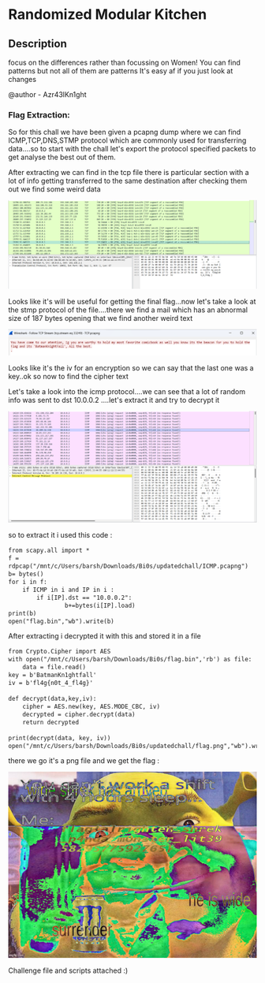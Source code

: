 # Randomized Modular Kitchen

## Description

focus on the differences rather than focussing on Women!
You can find patterns but not all of them are patterns
It's easy af if you just look at changes

@author - Azr43lKn1ght

### Flag Extraction:

So for this chall we have been given a pcapng dump where we can find ICMP,TCP,DNS,STMP protocol which are commonly used for transferring data....so to start with the chall let's export the protocol specified packets to get analyse the best out of them.


After extracting we can find in the tcp file there is particular section with a lot of info getting transferred to the same destination after checking them out we find some weird data

![](images/key.png)

Looks like it's will be useful for getting the final flag...now let's take a look at the stmp protocol of the file....there we find a mail which has an abnormal size of 187 bytes opening that we find another weird text

![](images/iv.png)

Looks like it's the iv for an encryption so we can say that the last one was a key..ok so now to find the cipher text

Let's take a look into the icmp protocol....we can see that a lot of random info was sent to dst 10.0.0.2 ....let's extract it and try to decrypt it

![](images/encrypted.png)

so to extract it i used this code :

```
from scapy.all import *
f = rdpcap("/mnt/c/Users/barsh/Downloads/Bi0s/updatedchall/ICMP.pcapng")
b= bytes()
for i in f:
    if ICMP in i and IP in i :
        if i[IP].dst == "10.0.0.2":
                b+=bytes(i[IP].load)
print(b)
open("flag.bin","wb").write(b)
```

After extracting i decrypted it with this and stored it in a file

```
from Crypto.Cipher import AES
with open("/mnt/c/Users/barsh/Downloads/Bi0s/flag.bin",'rb') as file:
    data = file.read()
key = b'BatmanKn1ghtfall'
iv = b'fl4g{n0t_4_fl4g}' 

def decrypt(data,key,iv):
    cipher = AES.new(key, AES.MODE_CBC, iv)
    decrypted = cipher.decrypt(data)
    return decrypted

print(decrypt(data, key, iv))
open("/mnt/c/Users/barsh/Downloads/Bi0s/updatedchall/flag.png","wb").write(decrypt(data,key,iv))
```

there we go it's a png file and we get the flag :

![](images/flag.png)

Challenge file and scripts attached :)


